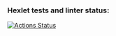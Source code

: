 ### Hexlet tests and linter status:
[![Actions Status](https://github.com/remstroigazufa/python-project-lvl1/workflows/hexlet-check/badge.svg)](https://github.com/remstroigazufa/python-project-lvl1/actions)